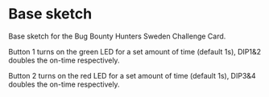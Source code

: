 # Base sketch

Base sketch for the Bug Bounty Hunters Sweden Challenge Card.

Button 1 turns on the green LED for a set amount of time (default 1s), DIP1&2 doubles the on-time respectively.

Button 2 turns on the red LED for a set amount of time (default 1s), DIP3&4 doubles the on-time respectively.
